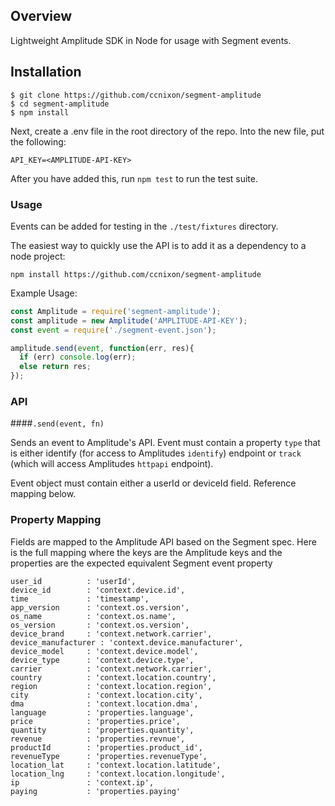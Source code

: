 ## Overview

Lightweight Amplitude SDK in Node for usage with Segment events.

## Installation

```
$ git clone https://github.com/ccnixon/segment-amplitude
$ cd segment-amplitude
$ npm install
```

Next, create a .env file in the root directory of the repo. Into the new file, put the following:

`API_KEY=<AMPLITUDE-API-KEY>`

After you have added this, run `npm test` to run the test suite.

### Usage

Events can be added for testing in the `./test/fixtures` directory.

The easiest way to quickly use the API is to add it as a dependency to a node project:

`npm install https://github.com/ccnixon/segment-amplitude`

Example Usage:

```js
const Amplitude = require('segment-amplitude');
const amplitude = new Amplitude('AMPLITUDE-API-KEY');
const event = require('./segment-event.json');

amplitude.send(event, function(err, res){
  if (err) console.log(err);
  else return res;
});
```

### API

####`.send(event, fn)`

Sends an event to Amplitude's API. Event must contain a property `type` that is either identify (for access to Amplitudes `identify`) endpoint or `track` (which will access Amplitudes `httpapi` endpoint).

Event object must contain either a userId or deviceId field. Reference mapping below.

### Property Mapping

Fields are mapped to the Amplitude API based on the Segment spec. Here is the full mapping where the keys are the Amplitude keys and the properties are the expected equivalent Segment event property

```
user_id          : 'userId',
device_id        : 'context.device.id',
time             : 'timestamp',
app_version      : 'context.os.version',
os_name          : 'context.os.name',
os_version       : 'context.os.version',
device_brand     : 'context.network.carrier',
device_manufacturer : 'context.device.manufacturer',
device_model     : 'context.device.model',
device_type      : 'context.device.type',
carrier          : 'context.network.carrier',
country          : 'context.location.country',
region           : 'context.location.region',
city             : 'context.location.city',
dma              : 'context.location.dma',
language         : 'properties.language',
price            : 'properties.price',
quantity         : 'properties.quantity',
revenue          : 'properties.revnue',
productId        : 'properties.product_id',
revenueType      : 'properties.revenueType',
location_lat     : 'context.location.latitude',
location_lng     : 'context.location.longitude',
ip               : 'context.ip',
paying           : 'properties.paying'
```







